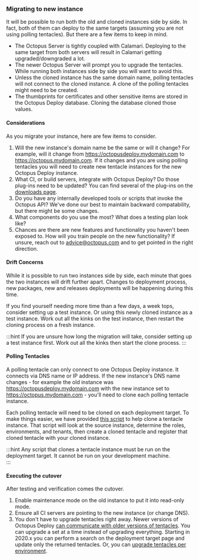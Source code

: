 ### Migrating to new instance 

It will be possible to run both the old and cloned instances side by side.  In fact, both of them can deploy to the same targets (assuming you are not using polling tentacles).  But there are a few items to keep in mind.

- The Octopus Server is tightly coupled with Calamari.  Deploying to the same target from both servers will result in Calamari getting upgraded/downgraded a lot.  
- The newer Octopus Server will prompt you to upgrade the tentacles.  While running both instances side by side you will want to avoid this.
- Unless the cloned instance has the same domain name, polling tentacles will not connect to the cloned instance.  A clone of the polling tentacles might need to be created.
- The thumbprints for certificates and other sensitive items are stored in the Octopus Deploy database.  Cloning the database cloned those values.

#### Considerations

As you migrate your instance, here are few items to consider.  

1. Will the new instance's domain name be the same or will it change?  For example, will it change from https://octopusdeploy.mydomain.com to https://octopus.mydomain.com.  If it changes and you are using polling tentacles you will need to create new tentacle instances for the new Octopus Deploy instance.
2. What CI, or build servers, integrate with Octopus Deploy?  Do those plug-ins need to be updated?  You can find several of the plug-ins on the [downloads page](https://octopus.com/downloads).
3. Do you have any internally developed tools or scripts that invoke the Octopus API?  We've done our best to maintain backward compatability, but there might be some changes.  
4. What components do you use the most?  What does a testing plan look like? 
5. Chances are there are new features and functionality you haven't been exposed to.  How will you train people on the new functionality?  If unsure, reach out to advice@octopus.com and to get pointed in the right direction.

#### Drift Concerns

While it is possible to run two instances side by side, each minute that goes the two instances will drift further apart.  Changes to deployment process, new packages, new and releases deployments will be happening during this time.  

If you find yourself needing more time than a few days, a week tops, consider setting up a test instance.  Or using this newly cloned instance as a test instance.  Work out all the kinks on the test instance, then restart the cloning process on a fresh instance.

:::hint
If you are unsure how long the migration will take, consider setting up a test instance first.  Work out all the kinks then start the clone process.
:::

#### Polling Tentacles

A polling tentacle can only connect to one Octopus Deploy instance.  It connects via DNS name or IP address.  If the new instance's DNS name changes - for example the old instance was https://octopusdeploy.mydomain.com with the new instance set to https://octopus.mydomain.com - you'll need to clone each polling tentacle instance.

Each polling tentacle will need to be cloned on each deployment target.  To make things easier, we have provided [this script](https://github.com/OctopusDeployLabs/SpaceCloner/blob/master/CloneTentacleInstance.ps1) to help clone a tentacle instance.  That script will look at the source instance, determine the roles, environments, and tenants, then create a cloned tentacle and register that cloned tentacle with your cloned instance.  

:::hint
Any script that clones a tentacle instance must be run on the deployment target.  It cannot be run on your development machine.  
:::

#### Executing the cutover

After testing and verification comes the cutover.  

1. Enable maintenance mode on the old instance to put it into read-only mode.
1. Ensure all CI servers are pointing to the new instance (or change DNS).
1. You don't have to upgrade tentacles right away.  Newer versions of Octopus Deploy [can communicate with older versions of tentacles](/docs/support/compatibility).  You can upgrade a set at a time instead of upgrading everything.  Starting in 2020.x you can perform a search on the deployment target page and update only the returned tentacles.  Or, you can [upgrade tentacles per environment](https://www.youtube.com/watch?v=KVxdSdYAqQU&t=352s).  